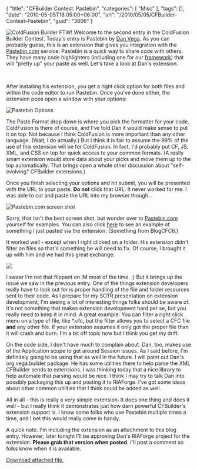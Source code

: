 {
	"title": "CFBuilder Contest: Pastebin",
	"categories": [
		"Misc"
	],
	"tags": [],
	"date": "2010-05-05T18:05:00+06:00",
	"url": "/2010/05/05/CFBuilder-Contest-Pastebin",
	"guid": "3806"
}

<img src="http://static.raymondcamden.com/images/cfjedi/cf_builder_appicon.jpg" align="left" style="margin-right:5px" title="ColdFusion Builder FTW!" /> Welcome to the second entry in the ColdFusion Builder Contest. Today's entry is Pastebin by <a href="http://www.danvega.org/blog/">Dan Vega</a>. As you can probably guess, this is an extension that gives you integration with the <a href="http://pastebin.com/">Pastebin.com</a> service. Pastebin is a quick way to share code with others. They have many code highlighters (including one for our <a href="http://www.adobe.com/go/coldfusion">framework</a>) that will "pretty up" your paste as well. Let's take a look at Dan's extension.
<!--more-->
<br clear="left" />

<p>

After installing his extension, you get a right click option for both files and within the code editor to run Pastebin. Once you've done either, the extension pops open a window with your options:

<p>

<img src="http://static.raymondcamden.com/images/cfjedi/pb1.png" title="Pastebin Options" />

<p>

The Paste Format drop down is where you pick the formatter for your code. ColdFusion is there of course, and I've told Dan it would make sense to put it on top. Not because I think ColdFusion is more important than any other language. (Wait, I do actually.) But I think it is fair to assume the 99% of the use of this extension will be for ColdFusion. In fact, I'd probably put CF, JS, XML, and CSS on top for quick access to your common formats. (A really smart extension would store data about your picks and move them up to the top automatically. That brings open a whole other discussion about "self-evolving" CFBuilder extensions.) 

<p>

Once you finish selecting your options and hit submit, you will be presented with the URL to your paste. <b>Do not</b> click that URL. It never worked for me. I was able to cut and paste the URL into my browser though...

<p>

<img src="http://static.raymondcamden.com/images/cfjedi/pb2.png" title="Pastebin.com screen shot" />

<p>

Sorry, that isn't the best screen shot, but wonder over to <a href="http://www.pastebin.com">Pastebin.com</a> yourself for examples. You can also click <a href="http://pastebin.com/zm6sjhMR">here</a> to see an example of something I just pasted via the extension. (Something from BlogCFC6.) 

<p>

It worked well - except when I right clicked on a folder. His extension didn't filter on files so that's something he will need to fix. Of course, I brought it up with him and we had this great exchange:

<p>

<img src="http://static.raymondcamden.com/images/cfjedi/pb3.png" />

<p>

I swear I'm not that flippant on IM most of the time. ;) But it brings up the issue we saw in the previous entry. One of the things extension developers really have to look out for is proper handling of the file and folder resources sent to their code. As I prepare for my SOTR presentation on extension development, I'm seeing a lot of interesting things folks should be aware of. It's not something that makes extension development hard per se, but you really need to keep it in mind. A great example: You can filter a right click menu on a type of file, like *.cfc, but the filter allows you to select a CFC file <b>and</b> any other file. If your extension assumes it only got the proper file than it will crash and burn. I'm a bit off topic now but I think you get my drift.

<p>

On the code side, I don't have much to complain about. Dan, too, makes use of the Application scope to get around Session issues. As I said before, I'm definitely going to be using that as well in the future. I will point out Dan's org.vega.builder package. He has some utilities there to help parse the XML CFBuilder sends to extensions. I was thinking today that a nice library to help automate that parsing would be nice. I think I may try to talk Dan into possibly packaging this up and posting it to RIAForge. I've got some ideas about other common utilities that I think could be added as well.

<p>

All in all - this is really a <i>very</i> simple extension. It does one thing and does it well - but I really think it demonstrates just how darn powerful CFBuilder's extension support is. I know some folks who use Pastebin multiple times a time, and I bet this would really come in handy.

<p>

A quick note. I'm including the extension as an attachment to this blog entry. However, later tonight I'll be approving Dan's RIAForge project for the extension. <b>Please grab that version when posted.</b> I'll post a comment so folks know when it is available.<p><a href='enclosures/C%3A%5Chosts%5C2009%2Ecoldfusionjedi%2Ecom%5Cenclosures%2FPastebin%2Ezip'>Download attached file.</a></p>